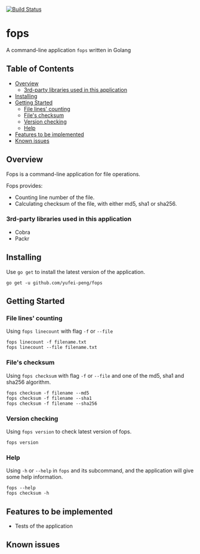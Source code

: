 [![Build Status](https://travis-ci.com/yufei-peng/fops.svg?branch=master)](https://travis-ci.com/yufei-peng/fops)

# fops
A command-line application `fops` written in Golang


## Table of Contents
- [Overview](#overview)
  * [3rd-party libraries used in this application](#3rd-party-libraries-used-in-this-application)
- [Installing](#installing)
- [Getting Started](#getting-started)
  * [File lines' counting](#file-lines'-counting)
  * [File's checksum](#file's-checksum)
  * [Version checking](#version-checking)
  * [Help](#help)
- [Features to be implemented](#features-to-be-implemented)
- [Known issues](#known-issues)

## Overview
Fops is a command-line application for file operations.

Fops provides:
- Counting line number of the file.
- Calculating checksum of the file, with either md5, sha1 or sha256.

### 3rd-party libraries used in this application
- Cobra
- Packr

## Installing
Use `go get` to install the latest version of the application.
```
go get -u github.com/yufei-peng/fops
```

## Getting Started
### File lines' counting
Using `fops linecount` with flag `-f` or `--file`
```
fops linecount -f filename.txt
fops linecount --file filename.txt
```

### File's checksum
Using `fops checksum` with flag `-f` or `--file` and one of the md5, sha1 and sha256 algorithm.
```
fops checksum -f filename --md5
fops checksum -f filename --sha1
fops checksum -f filename --sha256
```

### Version checking
Using `fops version` to check latest version of fops.
```
fops version
```

### Help
Using `-h` or `--help` in `fops` and its subcommand, and the application will give some help information.
```
fops --help
fops checksum -h
```

## Features to be implemented
- Tests of the application

## Known issues
